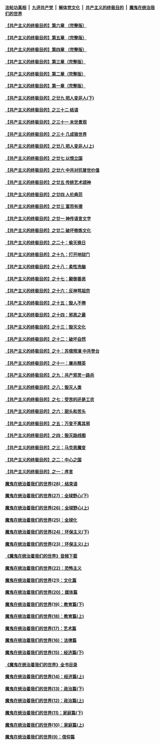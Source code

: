 ####  [法轮功真相](../../../../basic/blob/master/README.md?t=05160401) &nbsp;|&nbsp; [九评共产党](../../../../9ping.md/blob/master/README.md?t=05160401) &nbsp;|&nbsp; [解体党文化](../../../../jtdwh.md/blob/master/README.md?t=05160401)  &nbsp;|&nbsp; [共产主义的终极目的](../../../../gczydzjmd.md/blob/master/README.md?t=05160401) &nbsp;|&nbsp; [魔鬼在统治我们的世界](../../../../mgztzwmdsj.md/blob/master/README.md?t=05160401) 

#### [【共产主义的终极目的】第六章 （完整版）](../pages/nsc422/n11428913.md?t=05160401) 

#### [【共产主义的终极目的】第五章 （完整版）](../pages/nsc422/n11428912.md?t=05160401) 

#### [【共产主义的终极目的】第四章 （完整版）](../pages/nsc422/n11428907.md?t=05160401) 

#### [【共产主义的终极目的】第三章（完整版）](../pages/nsc422/n11428848.md?t=05160401) 

#### [【共产主义的终极目的】第二章（完整版）](../pages/nsc422/n11428831.md?t=05160401) 

#### [【共产主义的终极目的】第一章（完整版）](../pages/nsc422/n11417651.md?t=05160401) 

#### [【共产主义的终极目的】之廿九 把人变非人(下)](../pages/nsc422/n11344140.md?t=05160401) 

#### [【共产主义的终极目的】之三十二 结语](../pages/nsc422/n11360535.md?t=05160401) 

#### [【共产主义的终极目的】之三十一 末世景观](../pages/nsc422/n11351129.md?t=05160401) 

#### [【共产主义的终极目的】之三十 几成狼世界](../pages/nsc422/n11348280.md?t=05160401) 

#### [【共产主义的终极目的】之廿八 把人变非人(上)](../pages/nsc422/n11340492.md?t=05160401) 

#### [【共产主义的终极目的】之廿七 以恨立国](../pages/nsc422/n11336944.md?t=05160401) 

#### [【共产主义的终极目的】之廿六 中共对抗普世价值](../pages/nsc422/n11324785.md?t=05160401) 

#### [【共产主义的终极目的】之廿五 传统艺术颂神](../pages/nsc422/n11296396.md?t=05160401) 

#### [【共产主义的终极目的】之廿四 人伦典范](../pages/nsc422/n11296397.md?t=05160401) 

#### [【共产主义的终极目的】之廿三 富而有德](../pages/nsc422/n11283598.md?t=05160401) 

#### [【共产主义的终极目的】之廿一 神传语言文字](../pages/nsc422/n11263265.md?t=05160401) 

#### [【共产主义的终极目的】之廿二 破坏修炼文化](../pages/nsc422/n11245728.md?t=05160401) 

#### [【共产主义的终极目的】之二十：偷天换日](../pages/nsc422/n11238846.md?t=05160401) 

#### [【共产主义的终极目的】之十九：打开地狱门](../pages/nsc422/n11206376.md?t=05160401) 

#### [【共产主义的终极目的】之十八：柔性洗脑](../pages/nsc422/n11199994.md?t=05160401) 

#### [【共产主义的终极目的】之十七：颠倒善恶](../pages/nsc422/n11179782.md?t=05160401) 

#### [【共产主义的终极目的】之十六：反神骂祖宗](../pages/nsc422/n11166798.md?t=05160401) 

#### [【共产主义的终极目的】之十五：毁人不倦](../pages/nsc422/n11166792.md?t=05160401) 

#### [【共产主义的终极目的】之十四：邪恶之最](../pages/nsc422/n11150249.md?t=05160401) 

#### [【共产主义的终极目的】之十三：毁灭文化](../pages/nsc422/n11135227.md?t=05160401) 

#### [【共产主义的终极目的】之十二：破坏自然](../pages/nsc422/n11135214.md?t=05160401) 

#### [【共产主义的终极目的】之十：苏俄预演 中共登台](../pages/nsc422/n11118424.md?t=05160401) 

#### [【共产主义的终极目的】之十一：屠杀精英](../pages/nsc422/n11118442.md?t=05160401) 

#### [【共产主义的终极目的】之九：共产邪灵一路杀](../pages/nsc422/n11114139.md?t=05160401) 

#### [【共产主义的终极目的】之八：毁灭人类](../pages/nsc422/n11108503.md?t=05160401) 

#### [【共产主义的终极目的】之七：受苦的还是工农](../pages/nsc422/n11101809.md?t=05160401) 

#### [【共产主义的终极目的】之六：甜头和苦头](../pages/nsc422/n11096971.md?t=05160401) 

#### [【共产主义的终极目的】之五：万变不离其邪](../pages/nsc422/n11091285.md?t=05160401) 

#### [【共产主义的终极目的】之四：毁灭路线图](../pages/nsc422/n11086284.md?t=05160401) 

#### [【共产主义的终极目的】之三：马克思魔变](../pages/nsc422/n11061941.md?t=05160401) 

#### [【共产主义的终极目的】之二：中心之国](../pages/nsc422/n11047728.md?t=05160401) 

#### [【共产主义的终极目的】之一：序言](../pages/nsc422/n11086077.md?t=05160401) 

#### [魔鬼在统治着我们的世界(28)：结束语](../pages/nsc422/n10936246.md?t=05160401) 

#### [魔鬼在统治着我们的世界(27)：全球野心(下)](../pages/nsc422/n10928319.md?t=05160401) 

#### [魔鬼在统治着我们的世界(26)：全球野心(上)](../pages/nsc422/n10900318.md?t=05160401) 

#### [魔鬼在统治着我们的世界(25)：全球化](../pages/nsc422/n10788205.md?t=05160401) 

#### [魔鬼在统治着我们的世界(24)：环保主义(下)](../pages/nsc422/n10695307.md?t=05160401) 

#### [魔鬼在统治着我们的世界(23)：环保主义(上)](../pages/nsc422/n10688613.md?t=05160401) 

#### [《魔鬼在统治着我们的世界》音频下载](../pages/nsc422/n10635553.md?t=05160401) 

#### [魔鬼在统治着我们的世界(22)：恐怖主义](../pages/nsc422/n10614727.md?t=05160401) 

#### [魔鬼在统治着我们的世界(21)：文化篇](../pages/nsc422/n10597706.md?t=05160401) 

#### [魔鬼在统治着我们的世界(20)：媒体篇](../pages/nsc422/n10586579.md?t=05160401) 

#### [魔鬼在统治着我们的世界(19)：教育篇(下)](../pages/nsc422/n10564808.md?t=05160401) 

#### [魔鬼在统治着我们的世界(18)：教育篇(上)](../pages/nsc422/n10526970.md?t=05160401) 

#### [魔鬼在统治着我们的世界(17)：艺术篇](../pages/nsc422/n10499093.md?t=05160401) 

#### [魔鬼在统治着我们的世界(16)：法律篇](../pages/nsc422/n10485969.md?t=05160401) 

#### [魔鬼在统治着我们的世界(15)：经济篇(下)](../pages/nsc422/n10469975.md?t=05160401) 

#### [《魔鬼在统治着我们的世界》全书目录](../pages/nsc422/n10464261.md?t=05160401) 

#### [魔鬼在统治着我们的世界(14)：经济篇(上)](../pages/nsc422/n10457370.md?t=05160401) 

#### [魔鬼在统治着我们的世界(13)：政治篇(下)](../pages/nsc422/n10448270.md?t=05160401) 

#### [魔鬼在统治着我们的世界(12)：政治篇(上)](../pages/nsc422/n10444576.md?t=05160401) 

#### [魔鬼在统治着我们的世界(11)：家庭篇(下)](../pages/nsc422/n10440961.md?t=05160401) 

#### [魔鬼在统治着我们的世界(10)：家庭篇(上)](../pages/nsc422/n10435448.md?t=05160401) 

#### [魔鬼在统治着我们的世界(9)：信仰篇](../pages/nsc422/n10432159.md?t=05160401) 

